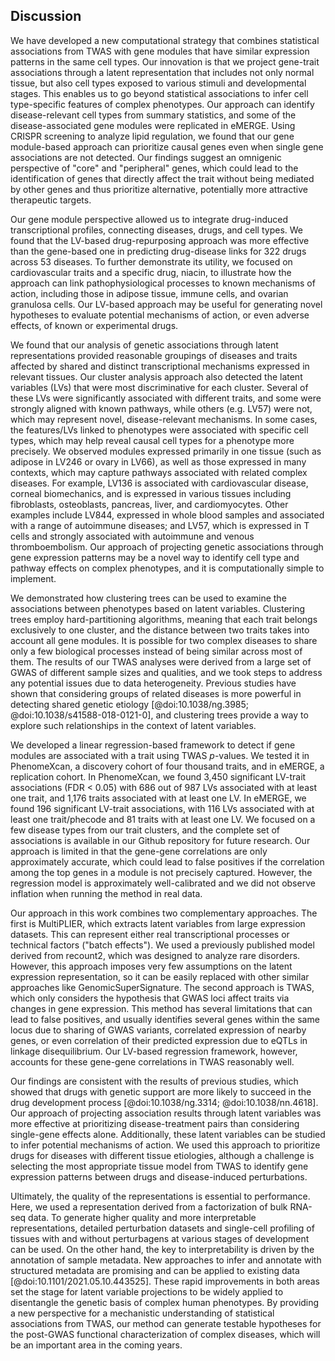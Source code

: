 ## Discussion

We have developed a new computational strategy that combines statistical associations from TWAS with gene modules that have similar expression patterns in the same cell types.
Our innovation is that we project gene-trait associations through a latent representation that includes not only normal tissue, but also cell types exposed to various stimuli and developmental stages.
This enables us to go beyond statistical associations to infer cell type-specific features of complex phenotypes.
Our approach can identify disease-relevant cell types from summary statistics, and some of the disease-associated gene modules were replicated in eMERGE.
Using CRISPR screening to analyze lipid regulation, we found that our gene module-based approach can prioritize causal genes even when single gene associations are not detected.
Our findings suggest an omnigenic perspective of "core" and "peripheral" genes, which could lead to the identification of genes that directly affect the trait without being mediated by other genes and thus prioritize alternative, potentially more attractive therapeutic targets.


Our gene module perspective allowed us to integrate drug-induced transcriptional profiles, connecting diseases, drugs, and cell types.
We found that the LV-based drug-repurposing approach was more effective than the gene-based one in predicting drug-disease links for 322 drugs across 53 diseases.
To further demonstrate its utility, we focused on cardiovascular traits and a specific drug, niacin, to illustrate how the approach can link pathophysiological processes to known mechanisms of action, including those in adipose tissue, immune cells, and ovarian granulosa cells.
Our LV-based approach may be useful for generating novel hypotheses to evaluate potential mechanisms of action, or even adverse effects, of known or experimental drugs.


We found that our analysis of genetic associations through latent representations provided reasonable groupings of diseases and traits affected by shared and distinct transcriptional mechanisms expressed in relevant tissues.
Our cluster analysis approach also detected the latent variables (LVs) that were most discriminative for each cluster.
Several of these LVs were significantly associated with different traits, and some were strongly aligned with known pathways, while others (e.g.
LV57) were not, which may represent novel, disease-relevant mechanisms.
In some cases, the features/LVs linked to phenotypes were associated with specific cell types, which may help reveal causal cell types for a phenotype more precisely.
We observed modules expressed primarily in one tissue (such as adipose in LV246 or ovary in LV66), as well as those expressed in many contexts, which may capture pathways associated with related complex diseases.
For example, LV136 is associated with cardiovascular disease, corneal biomechanics, and is expressed in various tissues including fibroblasts, osteoblasts, pancreas, liver, and cardiomyocytes.
Other examples include LV844, expressed in whole blood samples and associated with a range of autoimmune diseases; and LV57, which is expressed in T cells and strongly associated with autoimmune and venous thromboembolism.
Our approach of projecting genetic associations through gene expression patterns may be a novel way to identify cell type and pathway effects on complex phenotypes, and it is computationally simple to implement.


We demonstrated how clustering trees can be used to examine the associations between phenotypes based on latent variables.
Clustering trees employ hard-partitioning algorithms, meaning that each trait belongs exclusively to one cluster, and the distance between two traits takes into account all gene modules.
It is possible for two complex diseases to share only a few biological processes instead of being similar across most of them.
The results of our TWAS analyses were derived from a large set of GWAS of different sample sizes and qualities, and we took steps to address any potential issues due to data heterogeneity.
Previous studies have shown that considering groups of related diseases is more powerful in detecting shared genetic etiology [@doi:10.1038/ng.3985; @doi:10.1038/s41588-018-0121-0], and clustering trees provide a way to explore such relationships in the context of latent variables.


We developed a linear regression-based framework to detect if gene modules are associated with a trait using TWAS $p$-values.
We tested it in PhenomeXcan, a discovery cohort of four thousand traits, and in eMERGE, a replication cohort.
In PhenomeXcan, we found 3,450 significant LV-trait associations (FDR < 0.05) with 686 out of 987 LVs associated with at least one trait, and 1,176 traits associated with at least one LV.
In eMERGE, we found 196 significant LV-trait associations, with 116 LVs associated with at least one trait/phecode and 81 traits with at least one LV.
We focused on a few disease types from our trait clusters, and the complete set of associations is available in our Github repository for future research.
Our approach is limited in that the gene-gene correlations are only approximately accurate, which could lead to false positives if the correlation among the top genes in a module is not precisely captured.
However, the regression model is approximately well-calibrated and we did not observe inflation when running the method in real data.


Our approach in this work combines two complementary approaches.
The first is MultiPLIER, which extracts latent variables from large expression datasets.
This can represent either real transcriptional processes or technical factors ("batch effects").
We used a previously published model derived from recount2, which was designed to analyze rare disorders.
However, this approach imposes very few assumptions on the latent expression representation, so it can be easily replaced with other similar approaches like GenomicSuperSignature.
The second approach is TWAS, which only considers the hypothesis that GWAS loci affect traits via changes in gene expression.
This method has several limitations that can lead to false positives, and usually identifies several genes within the same locus due to sharing of GWAS variants, correlated expression of nearby genes, or even correlation of their predicted expression due to eQTLs in linkage disequilibrium.
Our LV-based regression framework, however, accounts for these gene-gene correlations in TWAS reasonably well.


Our findings are consistent with the results of previous studies, which showed that drugs with genetic support are more likely to succeed in the drug development process [@doi:10.1038/ng.3314; @doi:10.1038/nn.4618].
Our approach of projecting association results through latent variables was more effective at prioritizing disease-treatment pairs than considering single-gene effects alone.
Additionally, these latent variables can be studied to infer potential mechanisms of action.
We used this approach to prioritize drugs for diseases with different tissue etiologies, although a challenge is selecting the most appropriate tissue model from TWAS to identify gene expression patterns between drugs and disease-induced perturbations.


Ultimately, the quality of the representations is essential to performance.
Here, we used a representation derived from a factorization of bulk RNA-seq data.
To generate higher quality and more interpretable representations, detailed perturbation datasets and single-cell profiling of tissues with and without perturbagens at various stages of development can be used.
On the other hand, the key to interpretability is driven by the annotation of sample metadata.
New approaches to infer and annotate with structured metadata are promising and can be applied to existing data [@doi:10.1101/2021.05.10.443525].
These rapid improvements in both areas set the stage for latent variable projections to be widely applied to disentangle the genetic basis of complex human phenotypes.
By providing a new perspective for a mechanistic understanding of statistical associations from TWAS, our method can generate testable hypotheses for the post-GWAS functional characterization of complex diseases, which will be an important area in the coming years.
